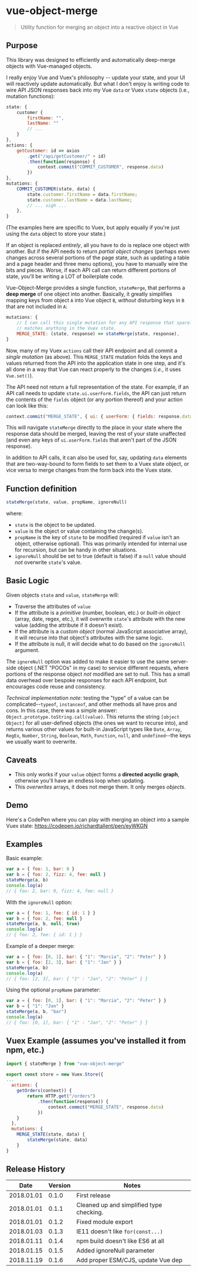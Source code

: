 # vue-object-merge

> Utility function for merging an object into a reactive object in Vue

## Purpose
This library was designed to efficiently and automatically deep-merge objects with Vue-managed objects.

I really enjoy Vue and Vuex's philosophy -- update your state, and your UI will reactively update automatically. But what I don't enjoy is writing code to wire API JSON responses back into my Vue `data` or Vuex `state` objects (i.e., mutation functions):

``` JavaScript
state: {
	customer {
		firstName: "",
		lastName: ""
		// ...
	}
},
actions: {
	getCustomer: id => axios
		.get("/api/getCustomer/" + id)
		.then(function(response) {
			context.commit("COMMIT_CUSTOMER", response.data)
		})
},
mutations: {
	COMMIT_CUSTOMER(state, data) {
		state.customer.firstName = data.firstName;
		state.customer.lastName = data.lastName;
		// ... sigh ...
	},
}
```

(The examples here are specific to Vuex, but apply equally if you're just using the `data` object to store your state.)

If an object is replaced *entirely*, all you have to do is replace one object with another. But if the API needs to return *partial object changes* (perhaps even changes across several portions of the page state, such as updating a table and a page header and three menu options), you have to manually wire the bits and pieces. Worse, if each API call can return different portions of state, you'll be writing a LOT of boilerplate code.

Vue-Object-Merge provides a single function, `stateMerge`, that performs a **deep merge** of one object into another. Basically, it greatly simplifies mapping keys from object `A` into Vue object `B`, *without* disturbing keys in `B` that are not included in `A`:

```JavaScript
mutations: {
	// I can call this single mutation for any API response that sparely
	// matches anything in the Vuex state.
	MERGE_STATE: (state, response) => stateMerge(state, response),
}
```

Now, many of my Vuex `actions` call their API endpoint and all commit a *single mutation* (as above). This `MERGE_STATE` mutation folds the keys and values returned from the API into the application state in one step, and it's all done in a way that Vue can react properly to the changes (*i.e.*, it uses `Vue.set()`).

The API need not return a full representation of the state. For example, if an API call needs to update `state.ui.userForm.fields`, the API can just return the contents of the `fields` object (or any portion thereof) and your action can look like this:

```JavaScript
context.commit("MERGE_STATE", { ui: { userForm: { fields: response.data } } })
```

This will navigate `stateMerge` directly to the place in your state where the response data should be merged, leaving the rest of your state unaffected (and even any keys of `ui.userForm.fields` that aren't part of the JSON response).

In addition to API calls, it can also be used for, say, updating `data` elements that are two-way-bound to form fields to set them to a Vuex state object, or vice versa to merge changes from the form back into the Vuex state.

## Function definition
```JavaScript
stateMerge(state, value, propName, ignoreNull)
```
where:
* `state` is the object to be updated.
* `value` is the object or value containing the change(s).
* `propName` is the key of `state` to be modified (required if `value` isn't an object, otherwise optional). This was primarily intended for internal use for recursion, but can be handy in other situations.
* `ignoreNull` should be set to true (default is false) if a `null` value should *not* overwrite `state`'s value.

## Basic Logic
Given objects `state` and `value`, `stateMerge` will:
* Traverse the attributes of `value`
* If the attribute is a *primitive* (number, boolean, etc.) or *built-in object* (array, date, regex, etc.), it will overwrite `state`'s attribute with the new value (adding the attribute if it doesn't exist).
* If the attribute is a *custom object* (normal JavaScript associative array), it will recurse into that object's attributes with the same logic.
* If the attribute is null, it will decide what to do based on the `ignoreNull` argument.

The `ignoreNull` option was added to make it easier to use the same server-side object (.NET "POCOs" in my case) to service different requests, where portions of the response object *not* modified are set to null. This has a small data overhead over bespoke responses for each API endpoint, but encourages code reuse and consistency.

*Technical implementation note:* testing the "type" of a value can be complicated--`typeof`, `instanceof`, and other methods all have pros and cons. In this case, there was a simple answer: `Object.prototype.toString.call(value)`. This returns the string `[object Object]` for all user-defined objects (the ones we want to recurse into), and returns various other values for built-in JavaScript types like `Date`, `Array`, `RegEx`, `Number`, `String`, `Boolean`, `Math`, `Function`, `null`, and `undefined`--the keys we usually want to overwrite.

## Caveats
* This only works if your `value` object forms a **directed acyclic graph**, otherwise you'll have an endless loop when updating.
* This *overwrites* arrays, it does not merge them. It only merges *objects*.

## Demo
Here's a CodePen where you can play with merging an object into a sample Vuex state:
https://codepen.io/richardtallent/pen/eyWKGN

## Examples

Basic example:
```JavaScript
var a = { foo: 1, bar: 0 }
var b = { foo: 2, fizz: 4, fee: null }
stateMerge(a, b)
console.log(a)
// { foo: 2, bar: 0, fizz: 4, fee: null }
```

With the `ignoreNull` option:
```JavaScript
var a = { foo: 1, fee: { id: 1 } }
var b = { foo: 2, fee: null }
stateMerge(a, b, null, true)
console.log(a)
// { foo: 2, fee: { id: 1 } }
```

Example of a deeper merge:
```JavaScript
var a = { foo: [0, 1], bar: { "1": "Marcia", "2": "Peter" } }
var b = { foo: [2, 3], bar: { "1": "Jan" } }
stateMerge(a, b)
console.log(a)
// { foo: [2, 3], bar: { "1" : "Jan", "2": "Peter" } }
```

Using the optional `propName` parameter:
```JavaScript
var a = { foo: [0, 1], bar: { "1": "Marcia", "2": "Peter" } }
var b = { "1": "Jan" }
stateMerge(a, b, "bar")
console.log(a)
// { foo: [0, 1], bar: { "1" : "Jan", "2": "Peter" } }
```

## Vuex Example (assumes you've installed it from npm, etc.)

```JavaScript
import { stateMerge } from "vue-object-merge"

export const store = new Vuex.Store({
...
  actions: {
	getOrders(context)) {
		return HTTP.get("/orders")
			.then(function(response)) {
				context.commit("MERGE_STATE", response.data)
			})
	}
  },
  mutations: {
	MERGE_STATE(state, data) {
		stateMerge(state, data)
	}
}
```

## Release History

| Date       | Version | Notes                                    |
| ---------- | ------- | ---------------------------------------- |
| 2018.01.01 | 0.1.0   | First release                            |
| 2018.01.01 | 0.1.1   | Cleaned up and simplified type checking. |
| 2018.01.01 | 0.1.2   | Fixed module export                      |
| 2018.01.03 | 0.1.3   | IE11 doesn't like `for(const...)`        |
| 2018.01.11 | 0.1.4   | npm build doesn't like ES6 at all        |
| 2018.01.15 | 0.1.5   | Added ignoreNull parameter               |
| 2018.11.19 | 0.1.6   | Add proper ESM/CJS, update Vue dep       |
